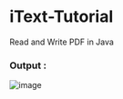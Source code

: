# iText-Tutorial
Read and Write PDF in Java


### Output :

![image](https://user-images.githubusercontent.com/35020560/56061327-bbd7e580-5d86-11e9-9d55-e623b0b90d39.png)
